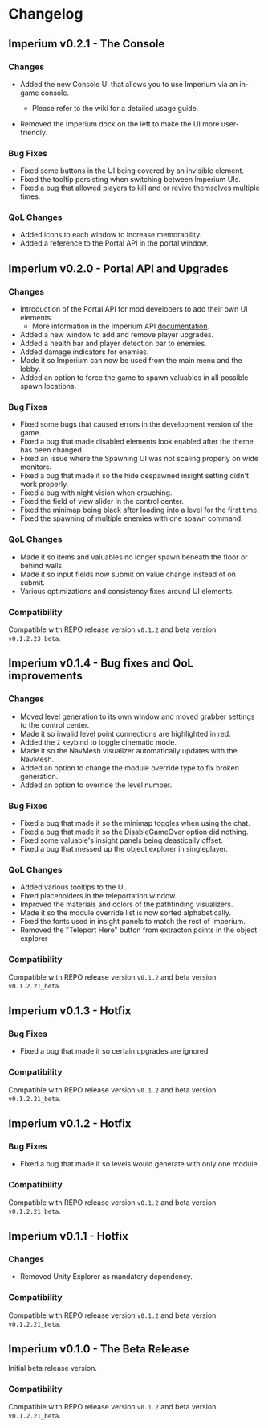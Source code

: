 # Changelog

## Imperium v0.2.1 - The Console

### Changes

- Added the new Console UI that allows you to use Imperium via an in-game console.
  - Please refer to the wiki for a detailed usage guide.

- Removed the Imperium dock on the left to make the UI more user-friendly.

### Bug Fixes

- Fixed some buttons in the UI being covered by an invisible element.
- Fixed the tooltip persisting when switching between Imperium UIs.
- Fixed a bug that allowed players to kill and or revive themselves multiple times.

### QoL Changes

- Added icons to each window to increase memorability.
- Added a reference to the Portal API in the portal window.

## Imperium v0.2.0 - Portal API and Upgrades

### Changes

- Introduction of the Portal API for mod developers to add their own UI elements.
  - More information in the Imperium API [documentation](<https://giosuel.github.io/imperium-repo/api/portal.html>).
- Added a new window to add and remove player upgrades.
- Added a health bar and player detection bar to enemies.
- Added damage indicators for enemies.
- Made it so Imperium can now be used from the main menu and the lobby.
- Added an option to force the game to spawn valuables in all possible spawn locations.

### Bug Fixes

- Fixed some bugs that caused errors in the development version of the game.
- Fixed a bug that made disabled elements look enabled after the theme has been changed.
- Fixed an issue where the Spawning UI was not scaling properly on wide monitors.
- Fixed a bug that made it so the hide despawned insight setting didn't work properly.
- Fixed a bug with night vision when crouching.
- Fixed the field of view slider in the control center.
- Fixed the minimap being black after loading into a level for the first time.
- Fixed the spawning of multiple enemies with one spawn command.


### QoL Changes

- Made it so items and valuables no longer spawn beneath the floor or behind walls.
- Made it so input fields now submit on value change instead of on submit.
- Various optimizations and consistency fixes around UI elements.

### Compatibility

Compatible with REPO release version  `v0.1.2` and beta version `v0.1.2.23_beta`.

## Imperium v0.1.4 - Bug fixes and QoL improvements

### Changes

- Moved level generation to its own window and moved grabber settings to the control center.
- Made it so invalid level point connections are highlighted in red.
- Added the `Z` keybind to toggle cinematic mode.
- Made it so the NavMesh visualizer automatically updates with the NavMesh.
- Added an option to change the module override type to fix broken generation.
- Added an option to override the level number.

### Bug Fixes

-  Fixed a bug that made it so the minimap toggles when using the chat.
-  Fixed a bug that made it so the DisableGameOver option did nothing.
-  Fixed some valuable's insight panels being deastically offset.
-  Fixed a bug that messed up the object explorer in singleplayer.

### QoL Changes

- Added various tooltips to the UI.
- Fixed placeholders in the teleportation window.
- Improved the materials and colors of the pathfinding visualizers.
- Made it so the module override list is now sorted alphabetically.
- Fixed the fonts used in insight panels to match the rest of Imperium.
- Removed the "Teleport Here" button from extracton points in the object explorer

### Compatibility

Compatible with REPO release version  `v0.1.2` and beta version `v0.1.2.21_beta`.

## Imperium v0.1.3 - Hotfix

### Bug Fixes

-  Fixed a bug that made it so certain upgrades are ignored.

### Compatibility

Compatible with REPO release version  `v0.1.2` and beta version `v0.1.2.21_beta`.

## Imperium v0.1.2 - Hotfix

### Bug Fixes

-  Fixed a bug that made it so levels would generate with only one module.

### Compatibility

Compatible with REPO release version  `v0.1.2` and beta version `v0.1.2.21_beta`.

## Imperium v0.1.1 - Hotfix

### Changes

-  Removed Unity Explorer as mandatory dependency.

### Compatibility

Compatible with REPO release version  `v0.1.2` and beta version `v0.1.2.21_beta`.

## Imperium v0.1.0 - The Beta Release

Initial beta release version.

### Compatibility

Compatible with REPO release version  `v0.1.2` and beta version `v0.1.2.21_beta`.
